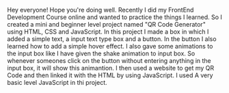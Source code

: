 Hey everyone! Hope you're doing well.
Recently I did my FrontEnd Development Course online and wanted to practice the things I learned. So I created a mini and beginner level project named "QR Code Generator" using HTML, CSS and JavaScript.
In this project I made a box in which I added a simple text, a input text type box and a button.
In the button I also learned how to add a simple hover effect.
I also gave some animations to the input box like I have given the shake animation to input box. So whenever someones click on the button without entering anything in the input box, it will show this animantion.
I then used a website to get my QR Code and then linked it with the HTML by using JavaScript.
I used A very basic level JavaScript in thi project.


